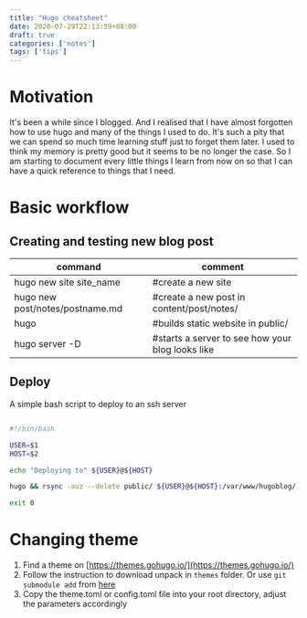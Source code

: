```yaml
---
title: "Hugo cheatsheet"
date: 2020-07-29T22:13:59+08:00
draft: true
categories: ['notes']
tags: ['tips']
---
```


# Motivation

It's been a while since I blogged. And I realised that I have almost forgotten how to use hugo and many of the things I used to do. It's such a pity that we can spend so much time learning stuff just to forget them later. I used to think my memory is pretty good but it seems to be no longer the case. So I am starting to document every little things I learn from now on so that I can have a quick reference to things that I need.

# Basic workflow

## Creating and testing new blog post
|command   |comment   |
|---|---|
|hugo new site site_name         |  #create a new site|
|hugo new post/notes/postname.md      |  #create a new post in content/post/notes/|
|hugo                            |  #builds static website in public/|
|hugo server -D                  |  #starts a server to see how your blog looks like|

## Deploy
A simple bash script to deploy to an ssh server

```bash

#!/bin/bash

USER=$1
HOST=$2

echo "Deploying to" ${USER}@${HOST}

hugo && rsync -avz --delete public/ ${USER}@${HOST}:/var/www/hugoblog/

exit 0
```

# Changing theme

1. Find a theme on [https://themes.gohugo.io/](https://themes.gohugo.io/)
2. Follow the instruction to download unpack in `themes` folder. Or use `git submodule add` from [here](https://gohugo.io/getting-started/quick-start/)
3. Copy the theme.toml or config.toml file into your root directory, adjust the parameters accordingly


